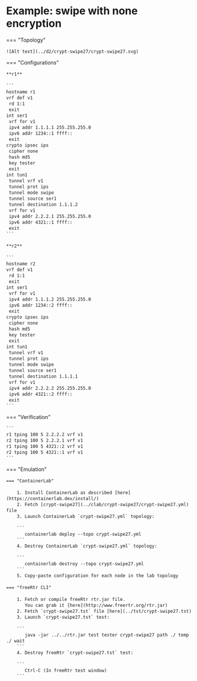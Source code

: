 # Example: swipe with none encryption

=== "Topology"

    ![Alt text](../d2/crypt-swipe27/crypt-swipe27.svg)

=== "Configurations"

    **r1**

    ```
    hostname r1
    vrf def v1
     rd 1:1
     exit
    int ser1
     vrf for v1
     ipv4 addr 1.1.1.1 255.255.255.0
     ipv6 addr 1234::1 ffff::
     exit
    crypto ipsec ips
     cipher none
     hash md5
     key tester
     exit
    int tun1
     tunnel vrf v1
     tunnel prot ips
     tunnel mode swipe
     tunnel source ser1
     tunnel destination 1.1.1.2
     vrf for v1
     ipv4 addr 2.2.2.1 255.255.255.0
     ipv6 addr 4321::1 ffff::
     exit
    ```

    **r2**

    ```
    hostname r2
    vrf def v1
     rd 1:1
     exit
    int ser1
     vrf for v1
     ipv4 addr 1.1.1.2 255.255.255.0
     ipv6 addr 1234::2 ffff::
     exit
    crypto ipsec ips
     cipher none
     hash md5
     key tester
     exit
    int tun1
     tunnel vrf v1
     tunnel prot ips
     tunnel mode swipe
     tunnel source ser1
     tunnel destination 1.1.1.1
     vrf for v1
     ipv4 addr 2.2.2.2 255.255.255.0
     ipv6 addr 4321::2 ffff::
     exit
    ```

=== "Verification"

    ```
    r1 tping 100 5 2.2.2.2 vrf v1
    r2 tping 100 5 2.2.2.1 vrf v1
    r1 tping 100 5 4321::2 vrf v1
    r2 tping 100 5 4321::1 vrf v1
    ```

=== "Emulation"

    === "ContainerLab"

        1. Install ContainerLab as described [here](https://containerlab.dev/install/)  
        2. Fetch [crypt-swipe27](../clab/crypt-swipe27/crypt-swipe27.yml) file  
        3. Launch ContainerLab `crypt-swipe27.yml` topology:  

        ```
           containerlab deploy --topo crypt-swipe27.yml  
        ```
        4. Destroy ContainerLab `crypt-swipe27.yml` topology:  

        ```
           containerlab destroy --topo crypt-swipe27.yml  
        ```
        5. Copy-paste configuration for each node in the lab topology

    === "freeRtr CLI"

        1. Fetch or compile freeRtr rtr.jar file.  
           You can grab it [here](http://www.freertr.org/rtr.jar)  
        2. Fetch `crypt-swipe27.tst` file [here](../tst/crypt-swipe27.tst)  
        3. Launch `crypt-swipe27.tst` test:  

        ```
           java -jar ../../rtr.jar test tester crypt-swipe27 path ./ temp ./ wait
        ```
        4. Destroy freeRtr `crypt-swipe27.tst` test:  

        ```
           Ctrl-C (In freeRtr test window)
        ```

